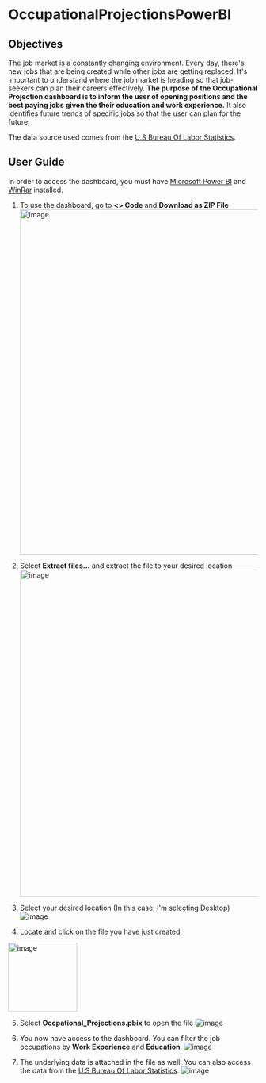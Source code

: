 # OccupationalProjectionsPowerBI

## Objectives
The job market is a constantly changing environment. Every day, there's new jobs that are being created while other jobs are getting replaced. It's important to understand where the job market is heading so that job-seekers can plan their careers effectively. **The purpose of the Occupational Projection dashboard is to inform the user of opening positions and the best paying jobs given the their education and work experience.** It also identifies future trends of specific jobs so that the user can plan for the future.


The data source used comes from the [U.S Bureau Of Labor Statistics](https://data.bls.gov/projections/occupationProj).

## User Guide

In order to access the dashboard, you must have [Microsoft Power BI](https://powerbi.microsoft.com/en-us/) and [WinRar](https://www.win-rar.com/start.html?&L=0)
installed.

1. To use the dashboard, go to **<> Code** and **Download as ZIP File** <img width="696" alt="image" src="https://github.com/Duckgon/OccupationalProjectionsPowerBI/assets/116478806/a19149cb-0d74-439e-ae58-4d74e894d5d7">


2. Select **Extract files...** and extract the file to your desired location <img width="659" alt="image" src="https://github.com/Duckgon/OccupationalProjectionsPowerBI/assets/116478806/461cd3cb-adad-4fa7-9685-c492281cb6af">


3. Select your desired location (In this case, I'm selecting Desktop)![image](https://github.com/Duckgon/OccupationalProjectionsPowerBI/assets/116478806/a75b4fac-afab-4c02-aab6-a6ffa5d085bc)

4. Locate and click on the file you have just created.
<img width="139" alt="image" src="https://github.com/Duckgon/OccupationalProjectionsPowerBI/assets/116478806/3ac340bb-31d8-43bb-bf87-4d5abb35911e">

5. Select **Occpational_Projections.pbix** to open the file
![image](https://github.com/Duckgon/OccupationalProjectionsPowerBI/assets/116478806/5ef0637f-beed-4b99-832a-2c085cd93e7d)

6. You now have access to the dashboard. You can filter the job occupations by **Work Experience** and **Education**. ![image](https://github.com/Duckgon/OccupationalProjectionsPowerBI/assets/116478806/cf91589d-67df-437f-9374-335605bb4717)
7. The underlying data is attached in the file as well. You can also access the data from the [U.S Bureau Of Labor Statistics](https://data.bls.gov/projections/occupationProj).
![image](https://github.com/Duckgon/OccupationalProjectionsPowerBI/assets/116478806/d58e493c-2bd1-41d0-b8ba-e771fbb02647)




